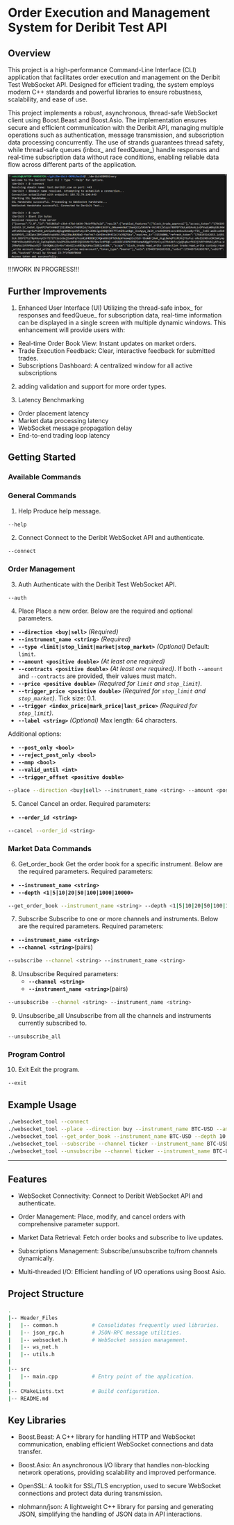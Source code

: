 # Order Execution and Management System for Deribit Test API

## Overview

This project is a high-performance Command-Line Interface (CLI) application that facilitates order execution and management on the Deribit Test WebSocket API. Designed for efficient trading, the system employs modern C++ standards and powerful libraries to ensure robustness, scalability, and ease of use.

This project implements a robust, asynchronous, thread-safe WebSocket client using Boost.Beast and Boost.Asio. The implementation ensures secure and efficient communication with the Deribit API, managing multiple operations such as authentication, message transmission, and subscription data processing concurrently. The use of strands guarantees thread safety, while thread-safe queues (inbox_ and feedQueue_) handle responses and real-time subscription data without race conditions, enabling reliable data flow across different parts of the application.

![alt text](image.png)

!!!WORK IN PROGRESS!!!

## Further Improvements

1. Enhanced User Interface (UI)
  Utilizing the thread-safe inbox_ for responses and feedQueue_ for subscription data, real-time information can be displayed in a single screen with multiple dynamic windows. This enhancement will provide users with:
 - Real-time Order Book View: Instant updates on market orders.
 - Trade Execution Feedback: Clear, interactive feedback for submitted trades.
 - Subscriptions Dashboard: A centralized window for all active subscriptions

2. adding validation and support for more order types.

3. Latency Benchmarking 
  - Order placement latency 
  - Market data processing latency 
  - WebSocket message propagation delay 
  - End-to-end trading loop latency 

## Getting Started

### Available Commands

### General Commands
1. Help
  Produce help message.
```bash
--help
```

2. Connect
  Connect to the Deribit WebSocket API and authenticate.
```bash
--connect
```

### Order Management
3. Auth
  Authenticate with the Deribit Test WebSocket API.
```bash
--auth
```

4. Place
  Place a new order. Below are the required and optional parameters.

  - **`--direction <buy|sell>`** *(Required)*
  - **`--instrument_name <string>`** *(Required)*
  - **`--type <limit|stop_limit|market|stop_market>`** *(Optional)* Default: `limit`.
  - **`--amount <positive double>`** *(At least one required)*
  - **`--contracts <positive double>`** *(At least one required)*. If both `--amount` and `--contracts` are provided, their values must match.
  - **`--price <positive double>`** *(Required for `limit` and `stop_limit`)*.
  - **`--trigger_price <positive double>`** *(Required for `stop_limit` and `stop_market`)*. Tick size: 0.1.
  - **`--trigger <index_price|mark_price|last_price>`** *(Required for `stop_limit`)*.
  - **`--label <string>`** *(Optional)* Max length: 64 characters.

  Additional options:
  - **`--post_only <bool>`**
  - **`--reject_post_only <bool>`**
  - **`--mmp <bool>`**
  - **`--valid_until <int>`**
  - **`--trigger_offset <positive double>`**

```bash
--place --direction <buy|sell> --instrument_name <string> --amount <positive double> --price <positive double> --trigger_price <positive double>
```

5. Cancel
  Cancel an order. Required parameters:
  - **`--order_id <string>`**
```bash
--cancel --order_id <string>
```

### Market Data Commands

6. Get_order_book
  Get the order book for a specific instrument. Below are the required parameters.
  Required parameters:
  - **`--instrument_name <string>`**
  - **`--depth <1|5|10|20|50|100|1000|10000>`**
```bash
--get_order_book --instrument_name <string> --depth <1|5|10|20|50|100|1000|10000>
```

7. Subscribe
  Subscribe to one or more channels and instruments. Below are the required parameters.
  Required parameters:
  - **`--instrument_name <string>`**
  - **`--channel <string>`**(pairs)
```bash
--subscribe --channel <string> --instrument_name <string>
```

8. Unsubscribe
  Required parameters:
    - **`--channel <string>`**
    - **`--instrument_name <string>`**(pairs)
```bash
--unsubscribe --channel <string> --instrument_name <string>
```

9. Unsubscribe_all
  Unsubscribe from all the channels and instruments currently subscribed to.
```bash
--unsubscribe_all
```

### Program Control

10. Exit
  Exit the program.
```bash
--exit
```

## Example Usage
```bash
./websocket_tool --connect
./websocket_tool --place --direction buy --instrument_name BTC-USD --amount 1 --price 40000 --trigger_price 41000
./websocket_tool --get_order_book --instrument_name BTC-USD --depth 10
./websocket_tool --subscribe --channel ticker --instrument_name BTC-USD
./websocket_tool --unsubscribe --channel ticker --instrument_name BTC-USD
```

---


## Features

- WebSocket Connectivity: Connect to Deribit WebSocket API and  authenticate.

- Order Management: Place, modify, and cancel orders with comprehensive parameter support.

- Market Data Retrieval: Fetch order books and subscribe to live updates.

- Subscriptions Management: Subscribe/unsubscribe to/from channels dynamically.

- Multi-threaded I/O: Efficient handling of I/O operations using Boost Asio.

## Project Structure

```sh
.
|-- Header_Files
|   |-- common.h           # Consolidates frequently used libraries.
|   |-- json_rpc.h         # JSON-RPC message utilities.
|   |-- websocket.h        # WebSocket session management.
|   |-- ws_net.h           
|   |-- utils.h            
|
|-- src
|   |-- main.cpp           # Entry point of the application.
|
|-- CMakeLists.txt         # Build configuration.
|-- README.md              

```

## Key Libraries

- Boost.Beast: A C++ library for handling HTTP and WebSocket communication, enabling efficient WebSocket connections and data transfer.

- Boost.Asio: An asynchronous I/O library that handles non-blocking network operations, providing scalability and improved performance.

- OpenSSL: A toolkit for SSL/TLS encryption, used to secure WebSocket connections and protect data during transmission.

- nlohmann/json: A lightweight C++ library for parsing and generating JSON, simplifying the handling of JSON data in API interactions.